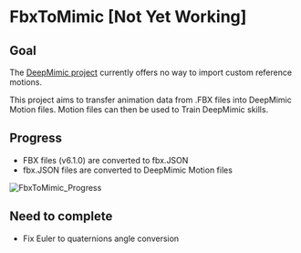 # FbxToMimic [Not Yet Working]

## Goal

The [DeepMimic project](https://github.com/xbpeng/DeepMimic) currently offers no way to import custom reference motions.

This project aims to transfer animation data from .FBX files into DeepMimic Motion files. Motion files can then be used to Train DeepMimic skills.



## Progress

- FBX files (v6.1.0) are converted to fbx.JSON
- fbx.JSON files are converted to DeepMimic Motion files

![FbxToMimic_Progress](./Assets/FbxToMimic_Progress.mp4/)


## Need to complete

- Fix Euler to quaternions angle conversion
